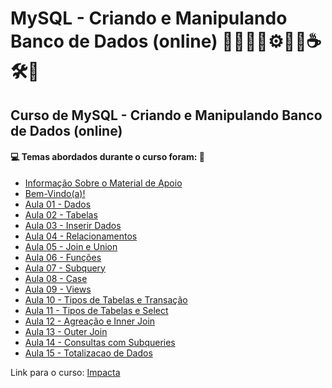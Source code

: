 # MySQL - Criando e Manipulando Banco de Dados (online) 🧑🏻‍💻🎲⚙️🤖🤯☕🛠️💾
## Curso de MySQL - Criando e Manipulando Banco de Dados (online)
#### 💻 Temas abordados durante o curso foram: 🚀
- [Informação Sobre o Material de Apoio](https://github.com/romulovieira777/MySQL_Criando_e_Manipulando_Banco_de_Dados_Online/tree/main/Informacao_Sobre_o_Material_de_Apoio)
- [Bem-Vindo(a)!](https://github.com/romulovieira777/MySQL_Criando_e_Manipulando_Banco_de_Dados_Online/tree/main/Bem_Vindo_A)
- [Aula 01 - Dados](https://github.com/romulovieira777/MySQL_Criando_e_Manipulando_Banco_de_Dados_Online/tree/main/Aula_01_Dados)
- [Aula 02 - Tabelas](https://github.com/romulovieira777/MySQL_Criando_e_Manipulando_Banco_de_Dados_Online/tree/main/Aula_02_Tabelas)
- [Aula 03 - Inserir Dados](https://github.com/romulovieira777/MySQL_Criando_e_Manipulando_Banco_de_Dados_Online/tree/main/Aula_03_Inserir_Dados)
- [Aula 04 - Relacionamentos](https://github.com/romulovieira777/MySQL_Criando_e_Manipulando_Banco_de_Dados_Online/tree/main/Aula_04_Relacionamentos)
- [Aula 05 - Join e Union](https://github.com/romulovieira777/MySQL_Criando_e_Manipulando_Banco_de_Dados_Online/tree/main/Aula_05_Join_e_union)
- [Aula 06 - Funções](https://github.com/romulovieira777/MySQL_Criando_e_Manipulando_Banco_de_Dados_Online/tree/main/Aula_06_Funcoes)
- [Aula 07 - Subquery](https://github.com/romulovieira777/MySQL_Criando_e_Manipulando_Banco_de_Dados_Online/tree/main/Aula_07_Subquery)
- [Aula 08 - Case](https://github.com/romulovieira777/MySQL_Criando_e_Manipulando_Banco_de_Dados_Online/tree/main/Aula_08_Case)
- [Aula 09 - Views](https://github.com/romulovieira777/MySQL_Criando_e_Manipulando_Banco_de_Dados_Online/tree/main/Aula_09_Views)
- [Aula 10 - Tipos de Tabelas e Transação](https://github.com/romulovieira777/MySQL_Criando_e_Manipulando_Banco_de_Dados_Online/tree/main/Aula_10_Tipos_de_Tabelas_e_Transacao)
- [Aula 11 - Tipos de Tabelas e Select](https://github.com/romulovieira777/MySQL_Criando_e_Manipulando_Banco_de_Dados_Online/tree/main/Aula_11_Aula_11_Tipos_De_Tabelas_E_Select)
- [Aula 12 - Agreação e Inner Join](https://github.com/romulovieira777/MySQL_Criando_e_Manipulando_Banco_de_Dados_Online/tree/main/Aula_12_Agreacao_e_Inner_Join)
- [Aula 13 - Outer Join](https://github.com/romulovieira777/MySQL_Criando_e_Manipulando_Banco_de_Dados_Online/tree/main/Aula_13_Outer_Join)
- [Aula 14 - Consultas com Subqueries](https://github.com/romulovieira777/MySQL_Criando_e_Manipulando_Banco_de_Dados_Online/tree/main/Aula_14_Consultas_com_Subqueries)
- [Aula 15 - Totalizacao de Dados]()

Link para o curso: [Impacta](https://www.impacta.com.br/cursos/mysql-criando-e-manipulando-banco-de-dados-online)
